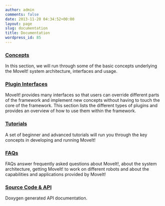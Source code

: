 ```yaml
---
author: admin
comments: false
date: 2013-11-20 04:34:52+00:00
layout: page
slug: documentation
title: Documentation
wordpress_id: 85
---
```


### [Concepts](concepts)

In this section, we will run through some of the basic concepts underlying the MoveIt! system architecture, interfaces and usage.

### [Plugin Interfaces](plugins)

MoveIt! provides many interfaces so that users can override different parts of
the framework and implement new concepts without having to touch the core of
the framework. This section lists the different types of plugins and provides
an overview of how to use them within the framework.

### [Tutorials](http://docs.ros.org/indigo/api/moveit_tutorials/html/)

A set of beginner and advanced tutorials will run you through the key concepts in developing and running MoveIt!

### [FAQs](faqs)

FAQs answer frequently asked questions about MoveIt!, about the system architecture, getting MoveIt! to work on different robots and about the capabilities and applications provided by MoveIt!

### [Source Code & API](/documentation/source-code-api/)

Doxygen generated API documentation.
